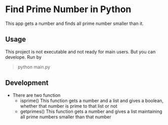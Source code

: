 # Find Prime Number in Python
This app gets a number and finds all prime number smaller than it.
## Usage
This project is not executable and not ready for main users. But you can develope.
Run by
> python main.py
## Development
* There are two function
  * isprime()
  This function gets a number and a list and gives a boolean, whether that number is prime to that list or not
  * getprimes()
  This function gets a number and gives a list maintaining all prime numbers smaller than that number

